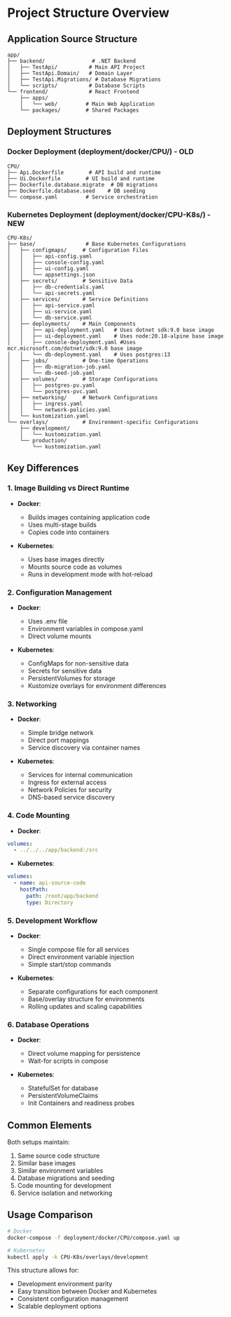 
# Project Structure Overview

## Application Source Structure
```
app/
├── backend/               # .NET Backend
│   ├── TestApi/          # Main API Project
│   ├── TestApi.Domain/   # Domain Layer
│   ├── TestApi.Migrations/ # Database Migrations
│   └── scripts/          # Database Scripts
└── frontend/             # React Frontend
    ├── apps/
    │   └── web/         # Main Web Application
    └── packages/        # Shared Packages
```

## Deployment Structures

### Docker Deployment (deployment/docker/CPU/) - OLD
```
CPU/
├── Api.Dockerfile        # API build and runtime
├── Ui.Dockerfile        # UI build and runtime
├── Dockerfile.database.migrate  # DB migrations
├── Dockerfile.database.seed    # DB seeding
└── compose.yaml         # Service orchestration
```

### Kubernetes Deployment (deployment/docker/CPU-K8s/) - NEW
```
CPU-K8s/
├── base/                # Base Kubernetes Configurations
│   ├── configmaps/     # Configuration Files
│   │   ├── api-config.yaml
│   │   ├── console-config.yaml
│   │   ├── ui-config.yaml
│   │   └── appsettings.json
│   ├── secrets/        # Sensitive Data
│   │   ├── db-credentials.yaml
│   │   └── api-secrets.yaml
│   ├── services/       # Service Definitions
│   │   ├── api-service.yaml
│   │   ├── ui-service.yaml
│   │   └── db-service.yaml
│   ├── deployments/    # Main Components
│   │   ├── api-deployment.yaml   # Uses dotnet sdk:9.0 base image
│   │   ├── ui-deployment.yaml    # Uses node:20.18-alpine base image
│   │   ├── console-deployment.yaml #Uses mcr.microsoft.com/dotnet/sdk:9.0 base image
│   │   └── db-deployment.yaml    # Uses postgres:13
│   ├── jobs/           # One-time Operations
│   │   ├── db-migration-job.yaml
│   │   └── db-seed-job.yaml
│   ├── volumes/        # Storage Configurations
│   │   ├── postgres-pv.yaml
│   │   └── postgres-pvc.yaml
│   ├── networking/     # Network Configurations
│   │   ├── ingress.yaml
│   │   └── network-policies.yaml
│   └── kustomization.yaml
└── overlays/           # Environment-specific Configurations
    ├── development/
    │   └── kustomization.yaml
    └── production/
        └── kustomization.yaml
```

## Key Differences

### 1. Image Building vs Direct Runtime
- **Docker**: 
  - Builds images containing application code
  - Uses multi-stage builds
  - Copies code into containers

- **Kubernetes**: 
  - Uses base images directly
  - Mounts source code as volumes
  - Runs in development mode with hot-reload

### 2. Configuration Management
- **Docker**: 
  - Uses .env file
  - Environment variables in compose.yaml
  - Direct volume mounts

- **Kubernetes**:
  - ConfigMaps for non-sensitive data
  - Secrets for sensitive data
  - PersistentVolumes for storage
  - Kustomize overlays for environment differences

### 3. Networking
- **Docker**:
  - Simple bridge network
  - Direct port mappings
  - Service discovery via container names

- **Kubernetes**:
  - Services for internal communication
  - Ingress for external access
  - Network Policies for security
  - DNS-based service discovery

### 4. Code Mounting
- **Docker**:
```yaml
volumes:
  - ../../../app/backend:/src
```

- **Kubernetes**:
```yaml
volumes:
  - name: api-source-code
    hostPath:
      path: /root/app/backend
      type: Directory
```

### 5. Development Workflow
- **Docker**:
  - Single compose file for all services
  - Direct environment variable injection
  - Simple start/stop commands

- **Kubernetes**:
  - Separate configurations for each component
  - Base/overlay structure for environments
  - Rolling updates and scaling capabilities

### 6. Database Operations
- **Docker**:
  - Direct volume mapping for persistence
  - Wait-for scripts in compose

- **Kubernetes**:
  - StatefulSet for database
  - PersistentVolumeClaims
  - Init Containers and readiness probes

## Common Elements
Both setups maintain:
1. Same source code structure
2. Similar base images
3. Similar environment variables
4. Database migrations and seeding
5. Code mounting for development
6. Service isolation and networking

## Usage Comparison
```bash
# Docker
docker-compose -f deployment/docker/CPU/compose.yaml up

# Kubernetes
kubectl apply -k CPU-K8s/overlays/development
```

This structure allows for:
- Development environment parity
- Easy transition between Docker and Kubernetes
- Consistent configuration management
- Scalable deployment options
